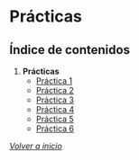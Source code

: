 # Prácticas

## Índice de contenidos

1. **Prácticas**
	* [Práctica 1](Práctica1)
	* [Práctica 2](Práctica2)
	* [Práctica 3](Práctica3)
	* [Práctica 4](práctica4)
	* [Práctica 5](Práctica5)
	* [Práctica 6](Práctica6)
	
*[Volver a inicio]( ../../../)*

